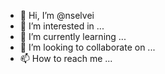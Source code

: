 - 👋 Hi, I’m @nselvei
- 👀 I’m interested in ...
- 🌱 I’m currently learning ...
- 💞️ I’m looking to collaborate on ...
- 📫 How to reach me ...

<!---
nselvei/nselvei is a ✨ special ✨ repository because its `README.md` (this file) appears on your GitHub profile.
You can click the Preview link to take a look at your changes.
--->
